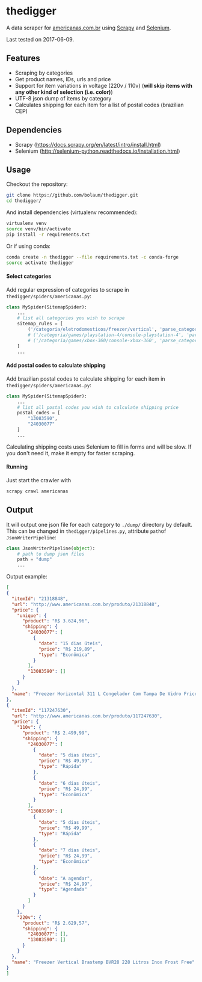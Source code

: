 # thedigger

A data scraper for [americanas.com.br](http://www.americanas.com.br/) using [Scrapy](https://scrapy.org/) and [Selenium](http://selenium-python.readthedocs.io/).

Last tested on 2017-06-09.

## Features

* Scraping by categories
* Get product names, IDs, urls and price
* Support for item variations in voltage (220v / 110v) (**will skip items with any other kind of selection (i.e. color)**)
* UTF-8 json dump of items by category
* Calculates shipping for each item for a list of postal codes (brazilian CEP)

## Dependencies

* Scrapy (https://docs.scrapy.org/en/latest/intro/install.html)
* Selenium (http://selenium-python.readthedocs.io/installation.html)

## Usage

Checkout the repository:

```bash
git clone https://github.com/bolaum/thedigger.git
cd thedigger/
```

And install dependencies (virtualenv recommended):

```bash
virtualenv venv
source venv/bin/activate
pip install -r requirements.txt
```

Or if using conda:

```bash
conda create -n thedigger --file requirements.txt -c conda-forge
source activate thedigger
```

#### Select categories

Add regular expression of categories to scrape in `thedigger/spiders/americanas.py`:

```python
class MySpider(SitemapSpider):
    ...        
    # list all categories you wish to scrape
    sitemap_rules = [
        ('/categoria/eletrodomesticos/freezer/vertical', 'parse_category'),
        # ('/categoria/games/playstation-4/console-playstation-4', 'parse_category'),
        # ('/categoria/games/xbox-360/console-xbox-360', 'parse_category'),
    ]    
    ...    
```

#### Add postal codes to calculate shipping

Add brazilian postal codes to calculate shipping for each item in `thedigger/spiders/americanas.py`:

```python
class MySpider(SitemapSpider):
    ...        
    # list all postal codes you wish to calculate shipping price
    postal_codes = [
        "13083590",
        "24030077"
    ]    
    ...    
```

Calculating shipping costs uses Selenium to fill in forms and will be slow. If you don't need it, make it empty for faster scraping.

#### Running

Just start the crawler with

```bash
scrapy crawl americanas
```

## Output
It will output one json file for each category to `./dump/` directory by default. This can be changed in `thedigger/pipelines.py`, attribute `path`of `JsonWriterPipeline`:

```python
class JsonWriterPipeline(object):
    # path to dump json files
    path = "dump"
    ...
```

Output example:
```json
[
{
  "itemId": "21318848", 
  "url": "http://www.americanas.com.br/produto/21318848", 
  "price": {
    "unique": {
      "product": "R$ 3.624,96", 
      "shipping": {
        "24030077": [
          {
            "date": "15 dias úteis", 
            "price": "R$ 219,89", 
            "type": "Econômica"
          }
        ], 
        "13083590": []
      }
    }
  }, 
  "name": "Freezer Horizontal 311 L Congelador Com Tampa De Vidro Fricon 127 V"
},
{
  "itemId": "117247630", 
  "url": "http://www.americanas.com.br/produto/117247630", 
  "price": {
    "110v": {
      "product": "R$ 2.499,99", 
      "shipping": {
        "24030077": [
          {
            "date": "5 dias úteis", 
            "price": "R$ 49,99", 
            "type": "Rápida"
          }, 
          {
            "date": "6 dias úteis", 
            "price": "R$ 24,99", 
            "type": "Econômica"
          }
        ], 
        "13083590": [
          {
            "date": "5 dias úteis", 
            "price": "R$ 49,99", 
            "type": "Rápida"
          }, 
          {
            "date": "7 dias úteis", 
            "price": "R$ 24,99", 
            "type": "Econômica"
          }, 
          {
            "date": "A agendar", 
            "price": "R$ 24,99", 
            "type": "Agendada"
          }
        ]
      }
    }, 
    "220v": {
      "product": "R$ 2.629,57", 
      "shipping": {
        "24030077": [], 
        "13083590": []
      }
    }
  }, 
  "name": "Freezer Vertical Brastemp BVR28 228 Litros Inox Frost Free"
}
]
```
